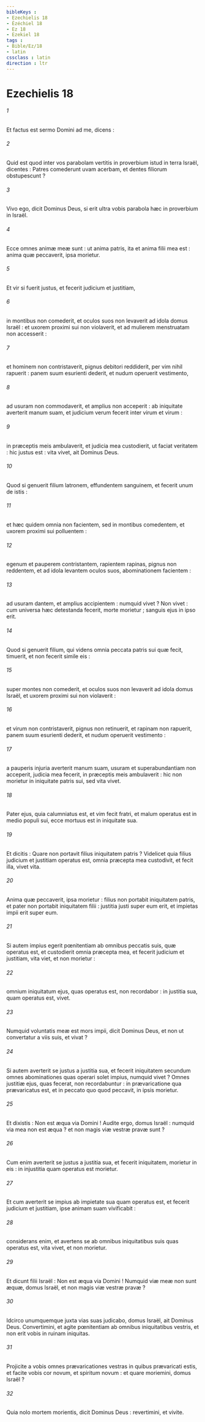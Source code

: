 ```yaml
---
bibleKeys : 
- Ezechielis 18
- Ézéchiel 18
- Ez 18
- Ezekiel 18
tags : 
- Bible/Ez/18
- latin
cssclass : latin
direction : ltr
---
```


# Ezechielis 18

###### 1
Et factus est sermo Domini ad me, dicens :
###### 2
Quid est quod inter vos parabolam vertitis in proverbium istud in terra Israël, dicentes : Patres comederunt uvam acerbam, et dentes filiorum obstupescunt ?
###### 3
Vivo ego, dicit Dominus Deus, si erit ultra vobis parabola hæc in proverbium in Israël.
###### 4
Ecce omnes animæ meæ sunt : ut anima patris, ita et anima filii mea est : anima quæ peccaverit, ipsa morietur.
###### 5
Et vir si fuerit justus, et fecerit judicium et justitiam,
###### 6
in montibus non comederit, et oculos suos non levaverit ad idola domus Israël : et uxorem proximi sui non violaverit, et ad mulierem menstruatam non accesserit :
###### 7
et hominem non contristaverit, pignus debitori reddiderit, per vim nihil rapuerit : panem suum esurienti dederit, et nudum operuerit vestimento,
###### 8
ad usuram non commodaverit, et amplius non acceperit : ab iniquitate averterit manum suam, et judicium verum fecerit inter virum et virum :
###### 9
in præceptis meis ambulaverit, et judicia mea custodierit, ut faciat veritatem : hic justus est : vita vivet, ait Dominus Deus.
###### 10
Quod si genuerit filium latronem, effundentem sanguinem, et fecerit unum de istis :
###### 11
et hæc quidem omnia non facientem, sed in montibus comedentem, et uxorem proximi sui polluentem :
###### 12
egenum et pauperem contristantem, rapientem rapinas, pignus non reddentem, et ad idola levantem oculos suos, abominationem facientem :
###### 13
ad usuram dantem, et amplius accipientem : numquid vivet ? Non vivet : cum universa hæc detestanda fecerit, morte morietur ; sanguis ejus in ipso erit.
###### 14
Quod si genuerit filium, qui videns omnia peccata patris sui quæ fecit, timuerit, et non fecerit simile eis :
###### 15
super montes non comederit, et oculos suos non levaverit ad idola domus Israël, et uxorem proximi sui non violaverit :
###### 16
et virum non contristaverit, pignus non retinuerit, et rapinam non rapuerit, panem suum esurienti dederit, et nudum operuerit vestimento :
###### 17
a pauperis injuria averterit manum suam, usuram et superabundantiam non acceperit, judicia mea fecerit, in præceptis meis ambulaverit : hic non morietur in iniquitate patris sui, sed vita vivet.
###### 18
Pater ejus, quia calumniatus est, et vim fecit fratri, et malum operatus est in medio populi sui, ecce mortuus est in iniquitate sua.
###### 19
Et dicitis : Quare non portavit filius iniquitatem patris ? Videlicet quia filius judicium et justitiam operatus est, omnia præcepta mea custodivit, et fecit illa, vivet vita.
###### 20
Anima quæ peccaverit, ipsa morietur : filius non portabit iniquitatem patris, et pater non portabit iniquitatem filii : justitia justi super eum erit, et impietas impii erit super eum.
###### 21
Si autem impius egerit pœnitentiam ab omnibus peccatis suis, quæ operatus est, et custodierit omnia præcepta mea, et fecerit judicium et justitiam, vita viet, et non morietur :
###### 22
omnium iniquitatum ejus, quas operatus est, non recordabor : in justitia sua, quam operatus est, vivet.
###### 23
Numquid voluntatis meæ est mors impii, dicit Dominus Deus, et non ut convertatur a viis suis, et vivat ?
###### 24
Si autem averterit se justus a justitia sua, et fecerit iniquitatem secundum omnes abominationes quas operari solet impius, numquid vivet ? Omnes justitiæ ejus, quas fecerat, non recordabuntur : in prævaricatione qua prævaricatus est, et in peccato quo quod peccavit, in ipsis morietur.
###### 25
Et dixistis : Non est æqua via Domini ! Audite ergo, domus Israël : numquid via mea non est æqua ? et non magis viæ vestræ pravæ sunt ?
###### 26
Cum enim averterit se justus a justitia sua, et fecerit iniquitatem, morietur in eis : in injustitia quam operatus est morietur.
###### 27
Et cum averterit se impius ab impietate sua quam operatus est, et fecerit judicium et justitiam, ipse animam suam vivificabit :
###### 28
considerans enim, et avertens se ab omnibus iniquitatibus suis quas operatus est, vita vivet, et non morietur.
###### 29
Et dicunt filii Israël : Non est æqua via Domini ! Numquid viæ meæ non sunt æquæ, domus Israël, et non magis viæ vestræ pravæ ?
###### 30
Idcirco unumquemque juxta vias suas judicabo, domus Israël, ait Dominus Deus. Convertimini, et agite pœnitentiam ab omnibus iniquitatibus vestris, et non erit vobis in ruinam iniquitas.
###### 31
Projicite a vobis omnes prævaricationes vestras in quibus prævaricati estis, et facite vobis cor novum, et spiritum novum : et quare moriemini, domus Israël ?
###### 32
Quia nolo mortem morientis, dicit Dominus Deus : revertimini, et vivite.
